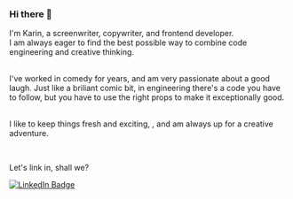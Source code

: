 ### Hi there 👋

I'm Karin, a screenwriter, copywriter, and frontend developer.
 <br />
I am always eager to find the best possible way to combine code engineering and creative thinking. 

<br />
I've worked in comedy for years, and am very passionate about a good laugh. Just like a briliant comic bit, in engineering there's a code you have to follow, but you have to use the right props to make it exceptionally good.
 <br />
  <br />

I like to keep things fresh and exciting, , and am always up for a creative adventure.
 <br />
 
 <br />

Let's link in, shall we?
<br />

  <a href="https://www.linkedin.com/in/karin-naor-88908b253/">
    <img src="https://img.shields.io/badge/LinkedIn-blue?style=for-the-badge&logo=linkedin&logoColor=white" alt="LinkedIn Badge"/>
  </a>


